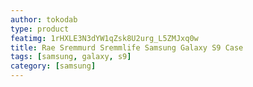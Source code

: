 ```yaml
---
author: tokodab
type: product
featimg: 1rHXLE3N3dYW1qZsk8U2urg_L5ZMJxq0w
title: Rae Sremmurd Sremmlife Samsung Galaxy S9 Case
tags: [samsung, galaxy, s9]
category: [samsung]
---
```

